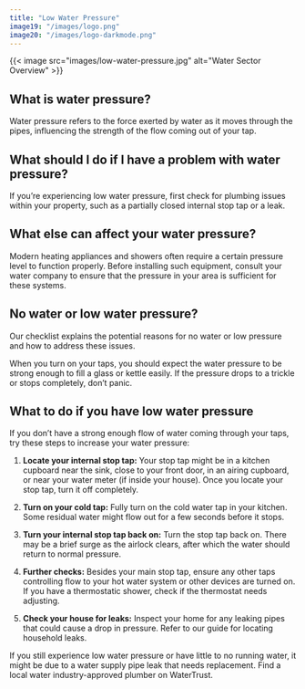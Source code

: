```yaml
---
title: "Low Water Pressure"
image19: "/images/logo.png"
image20: "/images/logo-darkmode.png"
---
```


{{< image src="images/low-water-pressure.jpg" alt="Water Sector Overview" >}}
## What is water pressure?

Water pressure refers to the force exerted by water as it moves through the pipes, influencing the strength of the flow coming out of your tap.

## What should I do if I have a problem with water pressure?

If you’re experiencing low water pressure, first check for plumbing issues within your property, such as a partially closed internal stop tap or a leak.

## What else can affect your water pressure?

Modern heating appliances and showers often require a certain pressure level to function properly. Before installing such equipment, consult your water company to ensure that the pressure in your area is sufficient for these systems.

## No water or low water pressure?

Our checklist explains the potential reasons for no water or low pressure and how to address these issues.

When you turn on your taps, you should expect the water pressure to be strong enough to fill a glass or kettle easily. If the pressure drops to a trickle or stops completely, don’t panic.

## What to do if you have low water pressure

If you don’t have a strong enough flow of water coming through your taps, try these steps to increase your water pressure:

1. **Locate your internal stop tap:** Your stop tap might be in a kitchen cupboard near the sink, close to your front door, in an airing cupboard, or near your water meter (if inside your house). Once you locate your stop tap, turn it off completely.

2. **Turn on your cold tap:** Fully turn on the cold water tap in your kitchen. Some residual water might flow out for a few seconds before it stops.

3. **Turn your internal stop tap back on:** Turn the stop tap back on. There may be a brief surge as the airlock clears, after which the water should return to normal pressure.

4. **Further checks:** Besides your main stop tap, ensure any other taps controlling flow to your hot water system or other devices are turned on. If you have a thermostatic shower, check if the thermostat needs adjusting.

5. **Check your house for leaks:** Inspect your home for any leaking pipes that could cause a drop in pressure. Refer to our guide for locating household leaks.

If you still experience low water pressure or have little to no running water, it might be due to a water supply pipe leak that needs replacement. Find a local water industry-approved plumber on WaterTrust.
